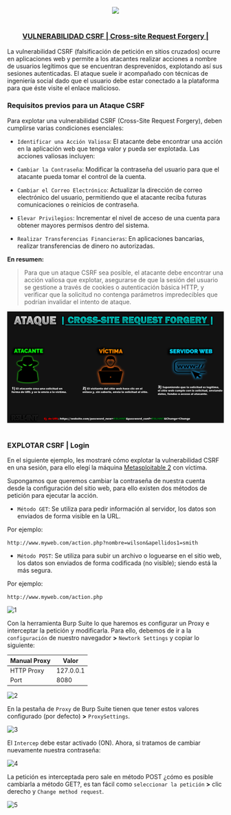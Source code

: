 <p align="center">
  <a href="https://github.com/DenverCoder1/readme-typing-svg"><img src="https://readme-typing-svg.herokuapp.com?font=Fira+Code&pause=1000&color=D1F700&width=405&lines=Explotar+vulnerabilidad+CSRF"></a>
</p>

<h1 align="center"></h1>

<h3 align="center"><ins>VULNERABILIDAD CSRF | Cross-site Request Forgery |</ins></h3>

La vulnerabilidad CSRF (falsificación de petición en sitios cruzados) ocurre en aplicaciones web y permite a los atacantes realizar acciones a nombre de usuarios legítimos que se encuentran desprevenidos, explotando así sus sesiones autenticadas. El ataque suele ir acompañado con técnicas de ingeniería social dado que el usuario debe estar conectado a la plataforma para que éste visite el enlace malicioso.

### Requisitos previos para un Ataque CSRF
Para explotar una vulnerabilidad CSRF (Cross-Site Request Forgery), deben cumplirse varias condiciones esenciales:

- `Identificar una Acción Valiosa`: El atacante debe encontrar una acción en la aplicación web que tenga valor y pueda ser explotada.
Las acciones valiosas incluyen:

- `Cambiar la Contraseña`: Modificar la contraseña del usuario para que el atacante pueda tomar el control de la cuenta.

- `Cambiar el Correo Electrónico`: Actualizar la dirección de correo electrónico del usuario, permitiendo que el atacante reciba futuras comunicaciones o reinicios de contraseña.

- `Elevar Privilegios`: Incrementar el nivel de acceso de una cuenta para obtener mayores permisos dentro del sistema.

-  `Realizar Transferencias Financieras`: En aplicaciones bancarias, realizar transferencias de dinero no autorizadas.

**En resumen:**

> Para que un ataque CSRF sea posible, el atacante debe encontrar una acción valiosa que explotar, asegurarse de que la sesión del usuario se gestione a través de cookies o autenticación básica HTTP, y verificar que la solicitud no contenga parámetros impredecibles que podrían invalidar el intento de ataque.

<p align="center">
  <img src="https://github.com/R3LI4NT/articulos/blob/main/Pentesting/WEB/img/ataqueCSRF.png">
</p>

<h1 align="center"></h1>

### EXPLOTAR CSRF | Login
En el siguiente ejemplo, les mostraré cómo explotar la vulnerabilidad CSRF en una sesión, para ello elegí la máquina <a href="https://github.com/R3LI4NT/ctf-retos/blob/main/1-%20Maquinas-Easy/Metasploitable_2.md">Metasploitable 2</a> con víctima.

Supongamos que queremos cambiar la contraseña de nuestra cuenta desde la configuración del sitio web, para ello existen dos métodos de petición para ejecutar la acción.

- `Método GET`: Se utiliza para pedir información al servidor, los datos son enviados de forma visible en la URL.

Por ejemplo:
```
http://www.myweb.com/action.php?nombre=wilson&apellidos1=smith
```

- `Método POST`: Se utiliza para subir un archivo o loguearse en el sitio web, los datos son enviados de forma codificada (no visible); siendo está la más segura.

Por ejemplo:
```
http://www.myweb.com/action.php
```

![1](https://github.com/R3LI4NT/articulos/assets/75953873/cb94e897-6175-46db-b9c8-0a7519fae0b7)

Con la herramienta Burp Suite lo que haremos es configurar un Proxy e interceptar la petición y modificarla. Para ello, debemos de ir a la `configuración` de nuestro navegador **>** `Newtork Settings` y copiar lo siguiente:

| Manual Proxy | Valor |
| ------------- | ------------- |
| HTTP Proxy | 127.0.0.1  |
| Port  | 8080 |

![2](https://github.com/R3LI4NT/articulos/assets/75953873/3e971371-726f-48c8-a793-bd5ef075f9c9)

En la pestaña de `Proxy` de Burp Suite tienen que tener estos valores configurado (por defecto) **>** `ProxySettings`.

![3](https://github.com/R3LI4NT/articulos/assets/75953873/5d1a8f91-f21e-4dfb-9431-55dfaacce3c9)

El `Intercep` debe estar activado (ON). Ahora, si tratamos de cambiar nuevamente nuestra contraseña:

![4](https://github.com/R3LI4NT/articulos/assets/75953873/6cbc63db-6f28-40dd-9220-b825cd061306)

La petición es interceptada pero sale en método POST ¿cómo es posible cambiarla a método GET?, es tan fácil como `seleccionar la petición` **>** clic derecho y `Change method request`.

![5](https://github.com/R3LI4NT/articulos/assets/75953873/b332267d-f2e5-431e-a45c-347fdc84f1bb)


